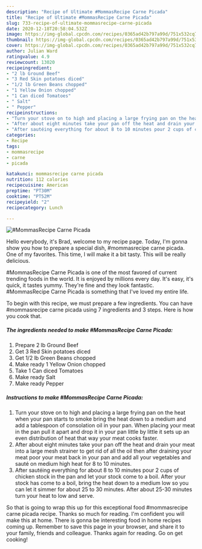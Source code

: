 ```yaml
---
description: "Recipe of Ultimate #MommasRecipe Carne Picada"
title: "Recipe of Ultimate #MommasRecipe Carne Picada"
slug: 733-recipe-of-ultimate-mommasrecipe-carne-picada
date: 2020-12-18T20:58:04.532Z
image: https://img-global.cpcdn.com/recipes/0365ad42b797a99d/751x532cq70/mommasrecipe-carne-picada-recipe-main-photo.jpg
thumbnail: https://img-global.cpcdn.com/recipes/0365ad42b797a99d/751x532cq70/mommasrecipe-carne-picada-recipe-main-photo.jpg
cover: https://img-global.cpcdn.com/recipes/0365ad42b797a99d/751x532cq70/mommasrecipe-carne-picada-recipe-main-photo.jpg
author: Julian Ward
ratingvalue: 4.9
reviewcount: 13020
recipeingredient:
- "2 lb Ground Beef"
- "3 Red Skin potatoes diced"
- "1/2 lb Green Beans chopped"
- "1 Yellow Onion chopped"
- "1 Can diced Tomatoes"
- " Salt"
- " Pepper"
recipeinstructions:
- "Turn your stove on to high and placing a large frying pan on the heat when your pan starts to smoke bring the heat down to a medium and add a tablespoon of consolation oil in your pan. When placing your meat in the pan pull it apart and drop it in your pan little by little it sets up an even distribution of heat that way your meat cooks faster."
- "After about eight minutes take your pan off the heat and drain your meat into a large mesh strainer to get rid of all the oil then after draining your meat poor your meat back in your pan and add all your vegetables and sauté on medium high heat for 8 to 10 minutes."
- "After sautéing everything for about 8 to 10 minutes pour 2 cups of chicken stock in the pan and let your stock come to a boil. After your stock has come to a boil, bring the heat down to a medium low so you can let it simmer for about 25 to 30 minutes. After about 25-30 minutes turn your heat to low and serve."
categories:
- Recipe
tags:
- mommasrecipe
- carne
- picada

katakunci: mommasrecipe carne picada 
nutrition: 112 calories
recipecuisine: American
preptime: "PT30M"
cooktime: "PT52M"
recipeyield: "2"
recipecategory: Lunch

---
```



![#MommasRecipe Carne Picada](https://img-global.cpcdn.com/recipes/0365ad42b797a99d/751x532cq70/mommasrecipe-carne-picada-recipe-main-photo.jpg)

Hello everybody, it's Brad, welcome to my recipe page. Today, I'm gonna show you how to prepare a special dish, #mommasrecipe carne picada. One of my favorites. This time, I will make it a bit tasty. This will be really delicious.

#MommasRecipe Carne Picada is one of the most favored of current trending foods in the world. It is enjoyed by millions every day. It's easy, it's quick, it tastes yummy. They're fine and they look fantastic. #MommasRecipe Carne Picada is something that I've loved my entire life.




To begin with this recipe, we must prepare a few ingredients. You can have #mommasrecipe carne picada using 7 ingredients and 3 steps. Here is how you cook that.

<!--inarticleads1-->

##### The ingredients needed to make #MommasRecipe Carne Picada:

1. Prepare 2 lb Ground Beef
1. Get 3 Red Skin potatoes diced
1. Get 1/2 lb Green Beans chopped
1. Make ready 1 Yellow Onion chopped
1. Take 1 Can diced Tomatoes
1. Make ready  Salt
1. Make ready  Pepper




<!--inarticleads2-->

##### Instructions to make #MommasRecipe Carne Picada:

1. Turn your stove on to high and placing a large frying pan on the heat when your pan starts to smoke bring the heat down to a medium and add a tablespoon of consolation oil in your pan. When placing your meat in the pan pull it apart and drop it in your pan little by little it sets up an even distribution of heat that way your meat cooks faster.
1. After about eight minutes take your pan off the heat and drain your meat into a large mesh strainer to get rid of all the oil then after draining your meat poor your meat back in your pan and add all your vegetables and sauté on medium high heat for 8 to 10 minutes.
1. After sautéing everything for about 8 to 10 minutes pour 2 cups of chicken stock in the pan and let your stock come to a boil. After your stock has come to a boil, bring the heat down to a medium low so you can let it simmer for about 25 to 30 minutes. After about 25-30 minutes turn your heat to low and serve.




So that is going to wrap this up for this exceptional food #mommasrecipe carne picada recipe. Thanks so much for reading. I'm confident you will make this at home. There is gonna be interesting food in home recipes coming up. Remember to save this page in your browser, and share it to your family, friends and colleague. Thanks again for reading. Go on get cooking!
